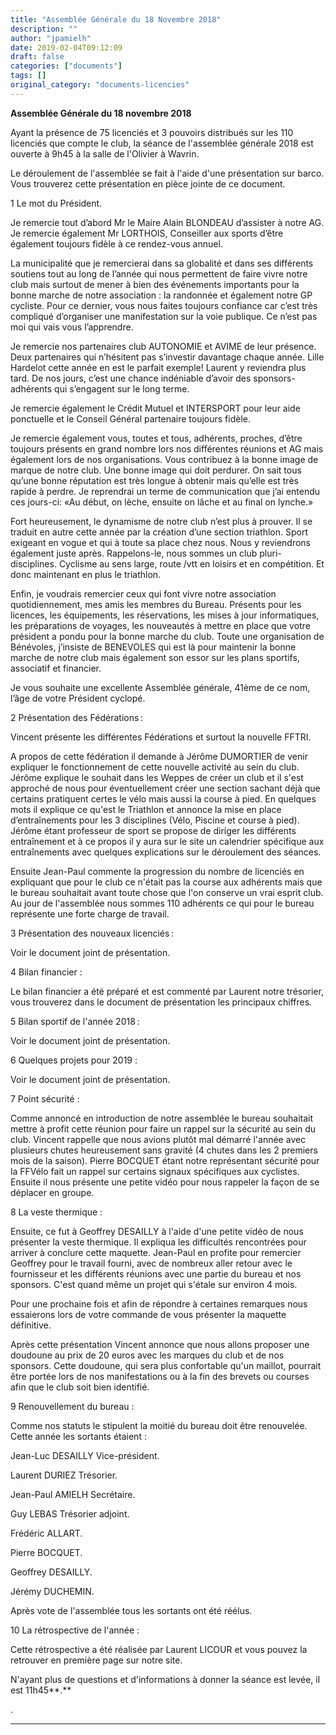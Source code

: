 ```yaml
---
title: "Assemblée Générale du 18 Novembre 2018"
description: ""
author: "jpamielh"
date: 2019-02-04T09:12:09
draft: false
categories: ["documents"]
tags: []
original_category: "documents-licencies"
---
```


**Assemblée Générale du 18 novembre 2018**

Ayant la présence de 75 licenciés et 3 pouvoirs distribués sur les 110 licenciés que compte le club, la séance de l'assemblée générale 2018 est ouverte à 9h45 à la salle de l'Olivier à Wavrin.

Le déroulement de l'assemblée se fait à l'aide d'une présentation sur barco. Vous trouverez cette présentation en pièce jointe de ce document.

1 Le mot du Président.

Je remercie tout d’abord Mr le Maire Alain BLONDEAU d’assister à notre AG. Je remercie également Mr LORTHOIS, Conseiller aux sports d’être également toujours fidèle à ce rendez-vous annuel. 

La municipalité que je remercierai dans sa globalité et dans ses différents soutiens tout au long de l’année qui nous permettent de faire vivre notre club mais surtout de mener à bien des événements importants pour la bonne marche de notre association : la randonnée et également notre GP cycliste. Pour ce dernier, vous nous faites toujours confiance car c’est très compliqué d’organiser une manifestation sur la voie publique. Ce n’est pas moi qui vais vous l’apprendre. 

Je remercie nos partenaires club AUTONOMIE et AVIME de leur présence. Deux partenaires qui n’hésitent pas s’investir davantage chaque année. Lille Hardelot cette année en est le parfait exemple! Laurent y reviendra plus tard. De nos jours, c’est une chance indéniable d’avoir des sponsors-adhérents qui s’engagent sur le long terme.

Je remercie également le Crédit Mutuel et INTERSPORT pour leur aide ponctuelle et le Conseil Général partenaire toujours fidèle.

Je remercie également vous, toutes et tous, adhérents, proches, d’être toujours présents en grand nombre lors nos différentes réunions et AG mais également lors de nos organisations. Vous contribuez à la bonne image de marque de notre club. Une bonne image qui doit perdurer. On sait tous qu’une bonne réputation est très longue à obtenir mais qu’elle est très rapide à perdre. Je reprendrai un terme de communication que j’ai entendu ces jours-ci: «Au début, on lèche, ensuite on lâche et au final on lynche.»

Fort heureusement, le dynamisme de notre club n’est plus à prouver. Il se traduit en autre cette année par la création d’une section triathlon. Sport exigeant en vogue et qui à toute sa place chez nous. Nous y reviendrons également juste après. Rappelons-le, nous sommes un club pluri-disciplines. Cyclisme au sens large, route /vtt en loisirs et en compétition. Et donc maintenant en plus le triathlon.

Enfin, je voudrais remercier ceux qui font vivre notre association quotidiennement, mes amis les membres du Bureau. Présents pour les licences, les équipements, les réservations, les mises à jour informatiques, les préparations de voyages, les nouveautés à mettre en place que votre président a pondu pour la bonne marche du club. Toute une organisation de Bénévoles, j’insiste de BENEVOLES qui est là pour maintenir la bonne marche de notre club mais également son essor sur les plans sportifs, associatif et financier.

Je vous souhaite une excellente Assemblée générale, 41ème de ce nom, l’âge de votre Président cyclopé. 

2 Présentation des Fédérations :

Vincent présente les différentes Fédérations et surtout la nouvelle FFTRI.

A propos de cette fédération il demande à Jérôme DUMORTIER de venir expliquer le fonctionnement de cette nouvelle activité au sein du club. Jérôme explique le souhait dans les Weppes de créer un club et il s'est approché de nous pour éventuellement créer une section sachant déjà que certains pratiquent certes le vélo mais aussi la course à pied. En quelques mots il explique ce qu'est le Triathlon et annonce la mise en place d’entraînements pour les 3 disciplines (Vélo, Piscine et course à pied). Jérôme étant professeur de sport se propose de diriger les différents entraînement et à ce propos il y aura sur le site un calendrier spécifique aux entraînements avec quelques explications sur le déroulement des séances.

Ensuite Jean-Paul commente la progression du nombre de licenciés en expliquant que pour le club ce n'était pas la course aux adhérents mais que le bureau souhaitait avant toute chose que l'on conserve un vrai esprit club. Au jour de l'assemblée nous sommes 110 adhérents ce qui pour le bureau représente une forte charge de travail.

3 Présentation des nouveaux licenciés :

Voir le document joint de présentation.

4 Bilan financier :

Le bilan financier a été préparé et est commenté par Laurent notre trésorier, vous trouverez dans le document de présentation les principaux chiffres.

5 Bilan sportif de l'année 2018 :

Voir le document joint de présentation.

6 Quelques projets pour 2019 :

Voir le document joint de présentation.

7 Point sécurité :

Comme annoncé en introduction de notre assemblée le bureau souhaitait mettre à profit cette réunion pour faire un rappel sur la sécurité au sein du club. Vincent rappelle que nous avions plutôt mal démarré l'année avec plusieurs chutes heureusement sans gravité (4 chutes dans les 2 premiers mois de la saison). Pierre BOCQUET étant notre représentant sécurité pour la FFVélo fait un rappel sur certains signaux spécifiques aux cyclistes. Ensuite il nous présente une petite vidéo pour nous rappeler la façon de se déplacer en groupe.

8 La veste thermique :

Ensuite, ce fut à Geoffrey DESAILLY à l'aide d'une petite vidéo de nous présenter la veste thermique. Il expliqua les difficultés rencontrées pour arriver à conclure cette maquette. Jean-Paul en profite pour remercier Geoffrey pour le travail fourni, avec de nombreux aller retour avec le fournisseur et les différents réunions avec une partie du bureau et nos sponsors. C'est quand même un projet qui s'étale sur environ 4 mois.

Pour une prochaine fois et afin de répondre à certaines remarques nous essaierons lors de votre commande de vous présenter la maquette définitive.

Après cette présentation Vincent annonce que nous allons proposer une doudoune au prix de 20 euros avec les marques du club et de nos sponsors. Cette doudoune, qui sera plus confortable qu'un maillot, pourrait être portée lors de nos manifestations ou à la fin des brevets ou courses afin que le club soit bien identifié. 

9 Renouvellement du bureau :

Comme nos statuts le stipulent la moitié du bureau doit être renouvelée. Cette année les sortants étaient&nbsp;:

Jean-Luc DESAILLY Vice-président.

Laurent DURIEZ Trésorier.

Jean-Paul AMIELH Secrétaire.

Guy LEBAS Trésorier adjoint.

Frédéric ALLART.

Pierre BOCQUET.

Geoffrey DESAILLY.

Jérémy DUCHEMIN.

Après vote de l'assemblée tous les sortants ont été réélus.

10 La rétrospective de l'année :

Cette rétrospective a été réalisée par Laurent LICOUR et vous pouvez la retrouver en première page sur notre site.

N'ayant plus de questions et d'informations à donner la séance est levée, il est 11h45**.**

.

****************************************************************************************